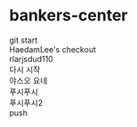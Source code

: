 # bankers-center
git start<br>
HaedamLee's checkout<br>
rlarjsdud110<br>
다시 시작<br>
야스오 요네<br>
푸시푸시<br>
푸시푸시2<br>
push<br>
